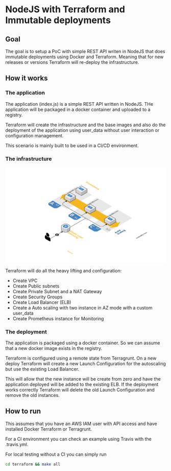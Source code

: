 # NodeJS with Terraform and Immutable deployments

## Goal
The goal is to setup a PoC with simple REST API writen in NodeJS that does immutable deployments using Docker and Terraform.
Meaning that for new releases or versions Terraform will re-deploy the infrastructure.

## How it works
### The application
The application (index.js) is a simple REST API written in NodeJS.
THe application will be packaged in a docker container and uploaded to a registry. 

Terraform will create the infrastructure and the base images and also do the deployment
of the application using user_data without user interaction or configuration management.

This scenario is mainly built to be used in a CI/CD environment.

### The infrastructure
![alt text](images/imu_infra.png "Web Tier")

Terraform will do all the heavy lifting and configuration:
* Create VPC
* Create Public subnets
* Create Private Subnet and a NAT Gateway
* Create Security Groups
* Create Load Balancer (ELB)
* Create a Auto scaling with two instance in AZ mode with a custom user_data
* Create Prometheus instance for Monitoring


### The deployment
The application is packaged using a docker container. So we can assume that a new docker image exists in the registry.

Terraform is configured using a remote state from Terragrunt. On a new deploy Terraform will create a new Launch Configuration for the autoscaling but use the existing Load Balancer.

This will allow that the new instance will be create from zero and have the application deployed will be added to the existing ELB. If the deployment works correctly Terraform will delete the old Launch Configuration and remove the old instances.


## How to run
This assumes that you have an AWS IAM user with API access and have installed Docker Terraform or Terragrunt.

For a CI environment you can check an example using Travis with the .travis.yml.

For local testing without a CI you can simply run
```bash
cd terraform && make all
```